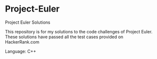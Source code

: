 # Project-Euler
Project Euler Solutions

This repository is for my solutions to the code challenges of Project Euler.
These solutions have passed all the test cases provided on HackerRank.com

Language: C++
